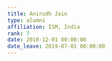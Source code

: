 ```yaml
---
title: Anirudh Jain
type: alumni
affiliation: ISM, India
rank: 7
date: 2018-12-01 00:00:00
date_leave: 2019-07-01 00:00:00
---
```

